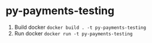 # py-payments-testing

1. Build docker `docker build . -t py-payments-testing`
2. Run docker `docker run -t py-payments-testing`